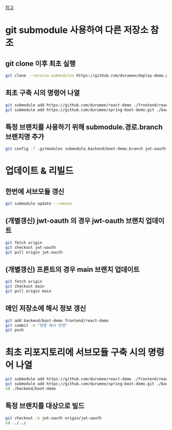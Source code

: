 [참고](https://www.atlassian.com/git/tutorials/git-submodule)

# git submodule 사용하여 다른 저장소 참조

## git clone 이후 최초 실행

```sh
git clone --recurse-submodules https://github.com/durumee/deploy-demo.git
```

## 최초 구축 시의 명령어 나열

```sh
git submodule add https://github.com/durumee/react-demo ./frontend/react-demo
git submodule add https://github.com/durumee/spring-boot-demo.git ./backend/boot-demo
```

## 특정 브랜치를 사용하기 위해 submodule.경로.branch 브랜치명 추가

```sh
git config -f .gitmodules submodule.backend/boot-demo.branch jwt-oauth
```

# 업데이트 & 리빌드

## 한번에 서브모듈 갱신

```sh
git submodule update --remote
```

## (개별갱신) jwt-oauth 의 경우 jwt-oauth 브랜치 업데이트

```sh
git fetch origin
git checkout jwt-oauth
git pull origin jwt-oauth
```

## (개별갱신) 프론트의 경우 main 브랜치 업데이트

```sh
git fetch origin
git checkout main
git pull origin main
```

## 메인 저장소에 해시 정보 갱신

```sh
git add backend/boot-demo frontend/react-demo
git commit -m "변경 해시 반영"
git push
```

# 최초 리포지토리에 서브모듈 구축 시의 명령어 나열

```sh
git submodule add https://github.com/durumee/react-demo ./frontend/react-demo
git submodule add https://github.com/durumee/spring-boot-demo.git ./backend/boot-demo
cd ./backend/boot-demo
```

## 특정 브랜치를 대상으로 빌드

```sh
git checkout -b jwt-oauth origin/jwt-oauth
cd ../../
```
